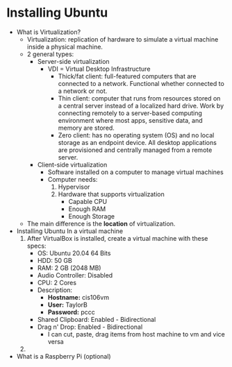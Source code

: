 # Installing Ubuntu
* What is Virtualization?
  * Virtualization: replication of hardware to simulate a virtual machine inside a physical machine.
  * 2 general types:
    * Server-side virtualization
      - VDI = Virtual Desktop Infrastructure
        - Thick/fat client: full-featured computers that are connected to a network. Functional whether connected to a network or not.
        - Thin client: computer that runs from resources stored on a central server instead of a localized hard drive. Work by connecting remotely to a server-based computing environment where most apps, sensitive data, and memory are stored.
        - Zero client: has no operating system (OS) and no local storage as an endpoint device.  All desktop applications are provisioned and centrally managed from a remote server.
    * Client-side virtualization
        - Software installed on a computer to manage virtual machines
        - Computer needs:
            1. Hypervisor
            2. Hardware that supports virtualization
               - Capable CPU
               - Enough RAM
               - Enough Storage
  * The main difference is the **location** of virtualization.
* Installing Ubuntu In a virtual machine
  1. After VirtualBox is installed, create a virtual machine with these specs:
     * OS: Ubuntu 20.04 64 Bits
     * HDD: 50 GB
     * RAM: 2 GB (2048 MB)
     * Audio Controller: Disabled
     * CPU: 2 Cores
     * Description:
       * **Hostname:** cis106vm
       *  **User:** TaylorB
       *  **Password:** pccc
     * Shared Clipboard: Enabled - Bidirectional
     * Drag n' Drop: Enabled - Bidirectional     
       * I can cut, paste, drag items from host machine to vm and vice versa  
  2.  
* What is a Raspberry Pi (optional)